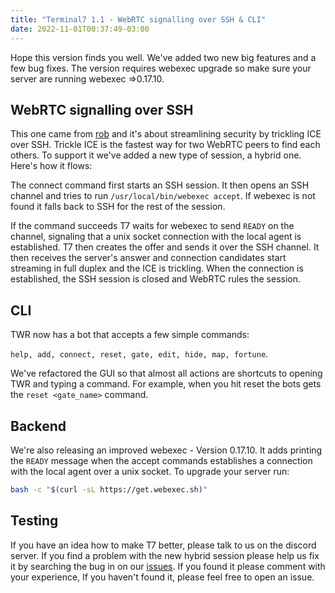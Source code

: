 ```yaml
---
title: "Terminal7 1.1 - WebRTC signalling over SSH & CLI"
date: 2022-11-01T00:37:49-03:00
---
```


Hope this version finds you well. We've added two new big features and 
a few bug fixes. The version requires webexec upgrade so make sure your server
are running webexec =>0.17.10.

## WebRTC signalling over SSH

This one came from [rob](https://youtube.com/c/TechCrafted) and it's about
streamlining security by trickling ICE over SSH. Trickle ICE is the fastest way
for two WebRTC peers to find each others.
To support it we've added a new type of session, a hybrid one. Here's how it flows:

The connect command first starts an SSH session. 
It then opens an SSH channel and tries to run `/usr/local/bin/webexec accept`.
If webexec is not found it falls back to SSH for the rest of the session.

If the command succeeds T7 waits for webexec to send `READY` on the channel,
signaling that a unix socket connection with the local agent is
established. T7 then creates the offer and sends it over the SSH channel. 
It then receives the server's answer and connection
candidates start streaming in full duplex and the ICE is trickling.
When the connection is established, the SSH session is closed and
WebRTC rules the session.

## CLI

TWR now has a bot that accepts a few simple
commands:

`help, add, connect, reset, gate, edit, hide, map, fortune`.

We've refactored the GUI so that almost all actions are shortcuts
to opening TWR and typing a command.
For example, when you hit reset the bots gets the `reset <gate_name>` command.

## Backend
We're also releasing an improved webexec - Version 0.17.10. It adds printing
the `READY` message when the accept commands establishes a connection with 
the local agent over a unix socket. 
To upgrade your server run:

```bash
bash -c "$(curl -sL https://get.webexec.sh)"
```

## Testing

If you have an idea how to make T7 better, please talk to us on the
discord server.
If you find a problem with the new hybrid session please help us fix it by
searching the bug in on our
[issues](https://github.com/tuzig/terminal7/issues).
If you found it please comment with your experience,
If you haven't found it, please feel free to open an issue.

